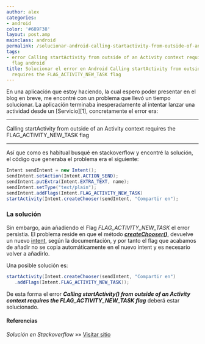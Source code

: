 ```yaml
---
author: alex
categories:
- android
color: '#689F38'
layout: post.amp
mainclass: android
permalink: /solucionar-android-calling-startactivity-from-outside-of-an-activity-context-requires-the-flag_activity_new_task-flag/
tags:
- error Calling startActivity from outside of an Activity context requires the FLAG_ACTIVITY_NEW_TASK
  flag android
title: Solucionar el error en Android Calling startActivity from outside of an Activity  context
  requires the FLAG_ACTIVITY_NEW_TASK flag
---
```


<amp-img on="tap:lightbox1" role="button" tabindex="0" layout="responsive" src="/img/2013/07/android2.png" alt="Solucionar el error en Android Calling startActivity from outside of an Activity  context requires the FLAG_ACTIVITY_NEW_TASK flag" width="132px" height="154px" />
En una aplicación que estoy haciendo, la cual espero poder presentar en el blog en breve, me encontré con un problema que llevó un tiempo solucionar. La aplicación terminaba inesperadamente al intentar lanzar una actividad desde un [Servicio][1], concretamente el error era:

***
Calling startActivity from outside of an Activity context requires the FLAG\_ACTIVITY\_NEW_TASK flag
***

Así que como es habitual busqué en stackoverflow y encontré la solución, el código que generaba el problema era el siguiente:

<!--more-->

```java
Intent sendIntent = new Intent();
sendIntent.setAction(Intent.ACTION_SEND);
sendIntent.putExtra(Intent.EXTRA_TEXT, name);
sendIntent.setType("text/plain");
sendIntent.addFlags(Intent.FLAG_ACTIVITY_NEW_TASK)
startActivity(Intent.createChooser(sendIntent, "Compartir en");

```

### La solución

Sin embargo, aún añadiendo el Flag *FLAG\_ACTIVITY\_NEW_TASK* el error persistia. El problema reside en que el método ***<a href="http://developer.android.com/reference/android/content/Intent.html#createChooser%28android.content.Intent,%20java.lang.CharSequence%29" target="_blank">createChooser()</a>***, devuelve un nuevo [intent][2], según la documentación, y por tanto el flag que acabamos de añadir no se copia automáticamente en el nuevo intent y es necesario volver a añadirlo.

Una posible solución es:

```java
startActivity(Intent.createChooser(sendIntent, "Compartir en")
   .addFlags(Intent.FLAG_ACTIVITY_NEW_TASK));

```

De esta forma el error ***Calling startActivity() from outside of an Activity context requires the FLAG\_ACTIVITY\_NEW_TASK flag*** deberá estar solucionado.

#### Referencias

*Solución en Stackoverflow* »» <a href="http://stackoverflow.com/questions/14529492/context-wants-flag-activity-new-task-but-ive-already-set-that-flag" target="_blank">Visitar sitio</a>



 [1]: https://elbauldelprogramador.com/fundamentos-programacion-android/
 [2]: https://elbauldelprogramador.com/programacion-android-intents-conceptos/